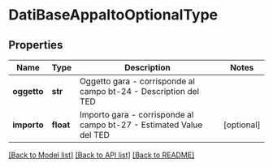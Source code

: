 # DatiBaseAppaltoOptionalType

## Properties
Name | Type | Description | Notes
------------ | ------------- | ------------- | -------------
**oggetto** | **str** | Oggetto gara - corrisponde al campo bt-24 - Description del TED | 
**importo** | **float** | Importo gara - corrisponde al campo bt-27 - Estimated Value del TED | [optional] 

[[Back to Model list]](../README.md#documentation-for-models) [[Back to API list]](../README.md#documentation-for-api-endpoints) [[Back to README]](../README.md)

